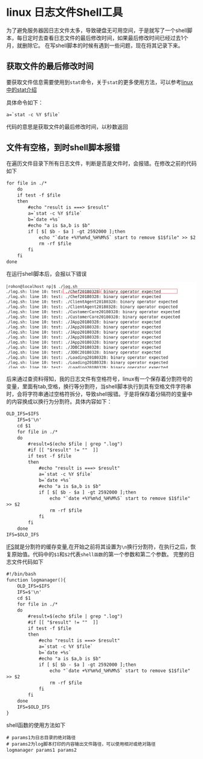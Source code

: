 # linux 日志文件Shell工具

为了避免服务器因日志文件太多，导致硬盘无可用空间，于是就写了一个shell脚本，每日定时去查看日志文件的最后修改时间，如果最后修改时间已经过去1个月，就删除它。
在写shell脚本的时候有遇到一些问题，现在将其记录下来。

## 获取文件的最后修改时间

要获取文件信息需要使用到`stat`命令，关于`stat`的更多使用方法，可以参考[linux中的stat介绍](https://blog.csdn.net/paicmis/article/details/60479639)

具体命令如下：

```
a=`stat -c %Y $file`
```

代码的意思是获取文件的最后修改时间，以秒数返回

## 文件有空格，到时shell脚本报错

在遍历文件目录下所有日志文件，判断是否是文件时，会报错。在修改之前的代码如下

```
for file in ./*
    do
    if test -f $file
    then
        #echo "result is ===> $result"
        a=`stat -c %Y $file`
        b=`date +%s`
        #echo "a is $a,b is $b"
        if [ $[ $b - $a ] -gt 2592000 ];then
            echo "`date +%Y%m%d_%H%M%S` start to remove $1$file" >> $2
            rm -rf $file
        fi
    fi
done
```
在运行shell脚本后，会报以下错误

![](./日志脚本文件错误信息.png)

后来通过查资料得知，我的日志文件有空格符号，linux有一个保存着分割符号的变量，里面有tab,空格，换行等分割符，当shell脚本执行到具有空格文件字符串时，会将字符串通过空格符拆分，导致shell报错。于是将保存着分隔符的变量中的内容换成以换行为分割符。具体内容如下：

```
OLD_IFS=$IFS
    IFS=$'\n'
    cd $1
    for file in ./*
    do
        #result=$(echo $file | grep ".log")
        #if [[ "$result" != ""  ]]
        if test -f $file
        then
            #echo "result is ===> $result"
            a=`stat -c %Y $file`
            b=`date +%s`
            #echo "a is $a,b is $b"
            if [ $[ $b - $a ] -gt 2592000 ];then
                echo "`date +%Y%m%d_%H%M%S` start to remove $1$file" >> $2
                rm -rf $file
            fi
        fi
    done
IFS=$OLD_IFS
```

[IFS](https://www.cnblogs.com/fjping0606/p/4573536.html)就是分割符的缓存变量,在开始之前将其设置为`\n`换行分割符，在执行之后，恢复原始值。代码中的`$1`和`$2`代表`shell函数`的第一个参数和第二个参数。
完整的日志文件代码如下

```
#!/bin/bash
function logmanager(){
    OLD_IFS=$IFS
    IFS=$'\n'
    cd $1
    for file in ./*
    do
        #result=$(echo $file | grep ".log")
        #if [[ "$result" != ""  ]]
        if test -f $file
        then
            #echo "result is ===> $result"
            a=`stat -c %Y $file`
            b=`date +%s`
            #echo "a is $a,b is $b"
            if [ $[ $b - $a ] -gt 2592000 ];then
                echo "`date +%Y%m%d_%H%M%S` start to remove $1$file" >> $2
                rm -rf $file
            fi
        fi
    done
    IFS=$OLD_IFS
}

```

shell函数的使用方法如下

```
# params1为日志目录的绝对路径
# params2为log脚本打印的内容输出文件路径，可以使用相对或绝对路径
logmanager params1 params2
```